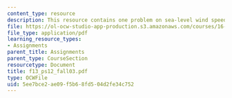 ```yaml
---
content_type: resource
description: This resource contains one problem on sea-level wind speed.
file: https://ol-ocw-studio-app-production.s3.amazonaws.com/courses/16-01-unified-engineering-i-ii-iii-iv-fall-2005-spring-2006/5ee7bce2ae09f5b68fd504d2fe34c752_f13_ps12_fall03.pdf
file_type: application/pdf
learning_resource_types:
- Assignments
parent_title: Assignments
parent_type: CourseSection
resourcetype: Document
title: f13_ps12_fall03.pdf
type: OCWFile
uid: 5ee7bce2-ae09-f5b6-8fd5-04d2fe34c752
---
```

